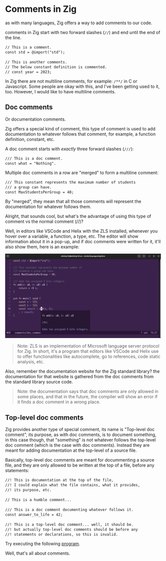 # Comments in Zig

as with many languages, Zig offers a way to add comments
to our code.

comments in Zig start with two forward slashes (`//`) and end until
the end of the line.

```zig
// This is a comment.
const std = @import("std");

// This is another comments.
// The below constant definition is commented.
// const year = 2023;
```

In Zig there are not multiline comments, for example: `/**/` in C or Javascript.
Some people are okay with this, and I've been getting used to it, too. However,
I would like to have multiline comments.

## Doc comments

Or documentation comments.

Zig offers a special kind of comment, this type of comment is used
to add documentation to whatever follows that comment, for example, a function
definition, constant, etc.

A doc comment starts with _exactly_ three forward slashes (`///`):

```zig
/// This is a doc comment.
const what = "Nothing".
```

Multiple doc comments in a row are "merged" to form a multiline comment:

```zig
/// This constant represents the maximum number of students
/// a group can have.
const MaxStudentsPerGroup = 40;
```

By "merged", they mean that all those comments will represent the
documentation for whatever follows them.

Alright, that sounds cool, but what's the advantage of using this type
of comment vs the normal comment (//)?

Well, in editors like VSCode and Helix with the ZLS installed, whenever you hover
over a variable, a function, a type, etc. The editor will show information about it
in a pop-up, and if doc comments were written for it, it'll also show them, here is
an example:

![Doc comments shown when seeing function information.](../assets/doc-comments-hover.png)

> Note: ZLS is an implementation of Microsoft language server protocol for Zig.
> In short, it's a program that editors like VSCode and Helix use to offer functionalities
> like autocomplete, go to references, code static analysis, etc.

Also, remember the documentation website for the Zig standard library? the documentation
for that website is gathered from the doc comments from the standard library source code.

> Note: the documentation says that doc comments are only allowed in some places,
> and that in the future, the compiler will show an error if it finds a doc comment in a wrong place.

## Top-level doc comments

Zig provides another type of special comment, its name is "Top-level doc comment",
its purpose, as with doc comments, is to document something, in this case though, that
"something" is not whatever follows the top-level doc comment (which is the case with doc comments).
Instead they are meant for adding documentation at the top-level of a source file.

Basically, top-level doc comments are meant for docummenting a source file, and they are only
allowed to be written at the top of a file, before any statements:

```zig
//! This is documentation at the top of the file,
//! I could explain what the file contains, what it provides,
//! its purpose, etc.

// This is a humble comment...

/// This is a doc comment documenting whatever follows it.
const answer_to_life = 42;

//! This is a top-level doc comment... well, it should be.
//! but actually top-level doc comments should be before any
//! statements or declarations, so this is invalid.
```

Try executing the following [program](./top_level_doc_comments.zig).

Well, that's all about comments.

